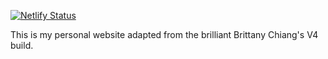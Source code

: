 [![Netlify Status](https://api.netlify.com/api/v1/badges/8fa7edcb-0561-4a67-beac-3f548a6b944c/deploy-status)](https://app.netlify.com/sites/bryce-schuebert/deploys)

This is my personal website adapted from the brilliant Brittany Chiang's V4 build.
